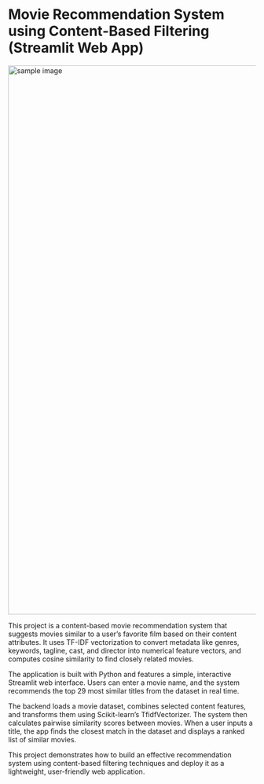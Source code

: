# Movie Recommendation System using Content-Based Filtering (Streamlit Web App)
<img width="1919" height="1117" alt="sample image" src="https://github.com/user-attachments/assets/12845ceb-c783-4f69-89ca-c52f87fc9590" />


This project is a content-based movie recommendation system that suggests movies similar to a user’s favorite film based on their content attributes. It uses TF-IDF vectorization to convert metadata like genres, keywords, tagline, cast, and director into numerical feature vectors, and computes cosine similarity to find closely related movies.

The application is built with Python and features a simple, interactive Streamlit web interface. Users can enter a movie name, and the system recommends the top 29 most similar titles from the dataset in real time.

The backend loads a movie dataset, combines selected content features, and transforms them using Scikit-learn’s TfidfVectorizer. The system then calculates pairwise similarity scores between movies. When a user inputs a title, the app finds the closest match in the dataset and displays a ranked list of similar movies.

This project demonstrates how to build an effective recommendation system using content-based filtering techniques and deploy it as a lightweight, user-friendly web application.

